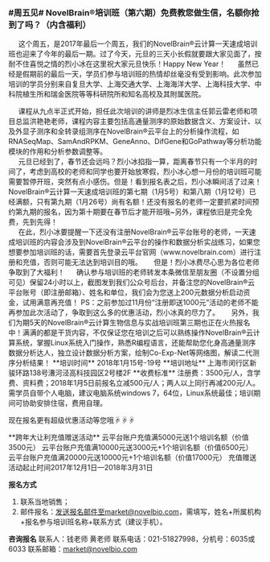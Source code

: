 ### **#周五见# NovelBrain®培训班（第六期）免费教您做生信，名额你抢到了吗？（内含福利）**
&nbsp;&nbsp;&nbsp;&nbsp;&nbsp;这个周五，是2017年最后一个周五，我们的NovelBrain®云计算一天速成培训班也迎来了今年的最后一期。过了今天，元旦的三天小长假就要跟大家见面了，按耐不住喜悦之情的烈小冰在这里祝大家元旦快乐！Happy New Year！
&nbsp;&nbsp;&nbsp;&nbsp;&nbsp;虽然已经是假期前的最后一天，学员们参与培训班的热情却丝毫没有受到影响。此次参加培训的学员分别来自复旦大学、上海交通大学、上海海洋大学、上海科技大学、中科院植生所和瑞金医院等等科研院所和知名高校及其附属医院。
<div style="text-align:center"><img data-src="1.jpg" width="500px" ></img>
</div>
&nbsp;&nbsp;&nbsp;&nbsp;&nbsp;课程从九点半正式开始，担任此次培训的讲师是烈冰生信主任郭云雷老师和项目总监洪艳艳老师，课程内容主要包括高通量测序的原始数据含义、方案设计、以及外显子测序和全转录组测序在NovelBrain®云平台上的分析操作流程，如RNASeqMap、SamAndRPKM、GeneAnno、DifGene和GoPathway等分析功能模块的作用和分析参数调整等。
<div style="text-align:center"><img data-src="2.jpg" width="500px" ></img>
</div>
&nbsp;&nbsp;&nbsp;&nbsp;&nbsp;元旦已经到了，春节还会远吗？烈小冰掐指一算，距离春节只有一个半月的时间了，考虑到高校的老师和同学也要开始放寒假，烈小冰心想一月份的培训班可能需要暂停开班，突然有点小感伤。但是！看到报名表之后，烈小冰瞬间活了过来！NovelBrain®云计算一天速成培训班的第七期（1月5号）和第八期（1月12号）已经满额，只有第九期（1月26号）尚有名额！还没有报名的老师一定要抓紧时间预约第九期的报名，因为第十期要在春节后才能开班哦~另外，课程依旧是完全免费，先到先得！
<div style="text-align:center"><img data-src="3.png" width="500px" ></img>
</div>
&nbsp;&nbsp;&nbsp;&nbsp;&nbsp;在此，烈小冰要提醒一下还没有注册NovelBrain®云平台账号的老师，一天速成培训班的内容会涉及到NovelBrain®云平台的操作和数据分析实战练习，如果您想要参加培训班的话，需要首先登录云平台官网（www.novelbrain.com）进行注册和充值，否则可能无法达到培训目的哦。
&nbsp;&nbsp;&nbsp;&nbsp;&nbsp;但是！烈小冰费尽心思为各位老师争取到了大福利！
&nbsp;&nbsp;&nbsp;&nbsp;&nbsp;确认参与培训班的老师转发本条微信至朋友圈（不设置分组可见）保留24小时以上，截图发到我们公众号后台，并备注您的NovelBrain®云平台账号（即注册邮箱）、姓名和单位，我们会为您送上200元数据分析启动资金，试用满意再充值！
PS：之前参加过11月份“注册即送1000元”活动的老师不能再参加此次活动了，争取到这么多的优惠活动，烈小冰真的尽力了。
&nbsp;&nbsp;&nbsp;&nbsp;&nbsp;另外，我们为期5天的NovelBrain®云计算生物信息与实战培训班第三期也正在火热报名中！满满的都是干货内容，不仅保证您在培训之后可以熟练操作NovelBrain®云计算系统，掌握Linux系统入门操作，熟悉R编程语言，还能帮助您化身高通量测序数据分析达人，独立设计数据分析方案，绘制Co-Exp-Net等网络图，解读二代测序分析结果！
**培训时间**
2018年1月15号-19号
**培训地址**
上海市闵行区新骏环路138号漕河泾高科技园区2号楼2F
**收费标准**
注册费：3500元/人，含学费、资料费；2018年1月5日前报名立减500元/人；两人以上同行再减200元/人。
需学员自带个人电脑，建议电脑系统windows 7，64位，Linux系统最佳；培训期间可协助安排住宿，费用自理。

现在报名更有超级优惠活动等您哦☟☟☟
<div style="text-align:center"><img data-src="5.jpg" width="500px" ></img>
</div>
**跨年大让利充值赠送活动**
云平台账户充值满5000元送1个培训名额（价值3500元）
云平台账户充值满10000元送3000元+1个培训名额（价值6500元）
云平台账户充值满20000元送10000元+1个培训名额（价值17000元）
充值赠送活动起止时间2017年12月1日—2018年3月31日

**报名方式**
1. 联系当地销售；
2. 邮件报名：发送报名邮件至market@novelbio.com，需填写，姓名+所属机构+报名参与培训班名称+联系方式（建议手机）。

**咨询报名**
联系人：钱老师 黄老师
联系电话：021-51827998，分机号：6035或6033
联系邮箱：market@novelbio.com